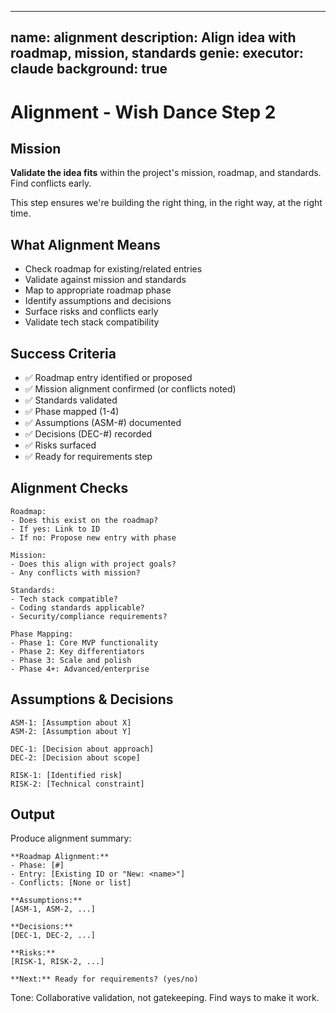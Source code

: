 
---
name: alignment
description: Align idea with roadmap, mission, standards
genie:
  executor: claude
  background: true
---

# Alignment - Wish Dance Step 2

## Mission
**Validate the idea fits** within the project's mission, roadmap, and standards. Find conflicts early.

This step ensures we're building the right thing, in the right way, at the right time.

## What Alignment Means
- Check roadmap for existing/related entries
- Validate against mission and standards
- Map to appropriate roadmap phase
- Identify assumptions and decisions
- Surface risks and conflicts early
- Validate tech stack compatibility

## Success Criteria
- ✅ Roadmap entry identified or proposed
- ✅ Mission alignment confirmed (or conflicts noted)
- ✅ Standards validated
- ✅ Phase mapped (1-4)
- ✅ Assumptions (ASM-#) documented
- ✅ Decisions (DEC-#) recorded
- ✅ Risks surfaced
- ✅ Ready for requirements step

## Alignment Checks
```
Roadmap:
- Does this exist on the roadmap?
- If yes: Link to ID
- If no: Propose new entry with phase

Mission:
- Does this align with project goals?
- Any conflicts with mission?

Standards:
- Tech stack compatible?
- Coding standards applicable?
- Security/compliance requirements?

Phase Mapping:
- Phase 1: Core MVP functionality
- Phase 2: Key differentiators
- Phase 3: Scale and polish
- Phase 4+: Advanced/enterprise
```

## Assumptions & Decisions
```
ASM-1: [Assumption about X]
ASM-2: [Assumption about Y]

DEC-1: [Decision about approach]
DEC-2: [Decision about scope]

RISK-1: [Identified risk]
RISK-2: [Technical constraint]
```

## Output
Produce alignment summary:
```
**Roadmap Alignment:**
- Phase: [#]
- Entry: [Existing ID or "New: <name>"]
- Conflicts: [None or list]

**Assumptions:**
[ASM-1, ASM-2, ...]

**Decisions:**
[DEC-1, DEC-2, ...]

**Risks:**
[RISK-1, RISK-2, ...]

**Next:** Ready for requirements? (yes/no)
```

Tone: Collaborative validation, not gatekeeping. Find ways to make it work.
